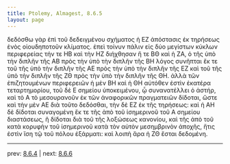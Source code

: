```yaml
---
title: Ptolemy, Almagest, 8.6.5
layout: page
---
```


δεδόσθω γὰρ ἐπὶ τοῦ δεδειγμένου σχήματος ἡ ΕΖ ἀπόστασις ἐκ τηρήσεως ἑνὸς οἱουδηποτοῦν κλίματος. ἐπεὶ τοίνυν πάλιν εἰς δύο μεγίστων κύκλων περιφερείας τήν τε ΗΒ καὶ τὴν ΗΖ διήχθησαν ἥ τε ΒΘ καὶ ἡ ΖΑ, ὁ τῆς ὑπὸ τὴν διπλῆν τῆς ΑΒ πρὸς τὴν ὑπὸ τὴν διπλῆν τῆς ΒΗ λόγος συνῆπται ἔκ τε τοῦ τῆς ὑπὸ τὴν διπλῆν τῆς ΑΕ πρὸς τὴν ὑπὸ τὴν διπλῆν τῆς ΕΖ καὶ τοῦ τῆς ὑπὸ τὴν διπλῆν τῆς ΖΘ πρὸς τὴν ὑπὸ τὴν διπλῆν τῆς ΘΗ. ἀλλὰ τῶν ἐπιζητουμένων περιφερειῶν ἡ μὲν ΒΗ καὶ ἡ ΘΗ αὐτόθεν ἐστὶν ἑκατέρα τεταρτημορίου, τοῦ δὲ Ε σημείου ὑποκειμένου, ᾧ συνανατέλλει ὁ ἀστήρ, καὶ τὸ Α τὸ μεσουρανοῦν ἐκ τῶν ἀναφορικῶν πραγματειῶν δίδοται, ὥστε καὶ τὴν μὲν ΑΕ διὰ τοῦτο δεδόσθαι, τὴν δὲ ΕΖ ἐκ τῆς τηρήσεως: καὶ ἡ ΑΗ δὲ δίδοται συναγομένη ἔκ τε τῆς ἀπὸ τοῦ ἰσημερινοῦ τοῦ Α σημείου διαστάσεως, ἣ δίδοται διὰ τοῦ τῆς λοξώσεως κανονίου, καὶ τῆς ἀπὸ τοῦ κατὰ κορυφὴν τοῦ ἰσημερινοῦ κατὰ τὸν αὐτὸν μεσημβρινὸν ἀποχῆς, ἥτις ἐστὶν ἴση τῷ τοῦ πόλου ἐξάρματι: καὶ λοιπὴ ἄρα ἡ ΖΘ ἔσται δεδομένη. 

---

prev: [8.6.4](../8.6.4/) | next: [8.6.6](../8.6.6/)

